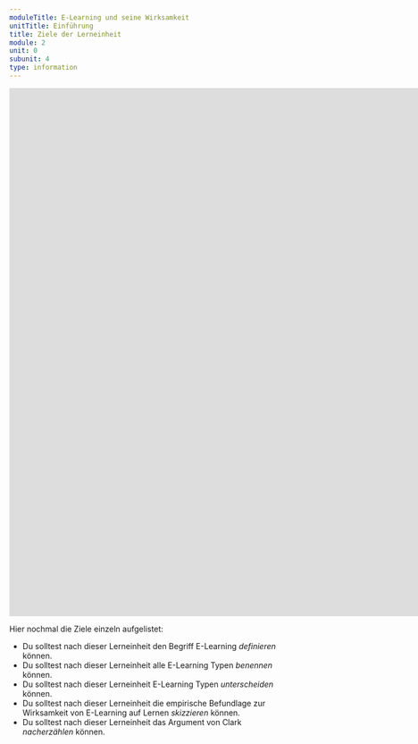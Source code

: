 ```yaml
---
moduleTitle: E-Learning und seine Wirksamkeit
unitTitle: Einführung
title: Ziele der Lerneinheit
module: 2
unit: 0
subunit: 4
type: information
---
```


<iframe width="1922" height="945" src="https://www.youtube.com/embed/eM3NwDCNS6E" frameborder="0" allow="accelerometer; autoplay; encrypted-media; gyroscope; picture-in-picture" allowfullscreen></iframe>

Hier nochmal die Ziele einzeln aufgelistet:

* Du solltest nach dieser Lerneinheit den Begriff E-Learning *definieren* können.
* Du solltest nach dieser Lerneinheit alle E-Learning Typen *benennen* können. 
* Du solltest nach dieser Lerneinheit E-Learning Typen *unterscheiden* können. 
* Du solltest nach dieser Lerneinheit die empirische Befundlage zur Wirksamkeit von E-Learning auf Lernen *skizzieren* können. 
* Du solltest nach dieser Lerneinheit das Argument von Clark *nacherzählen* können. 


